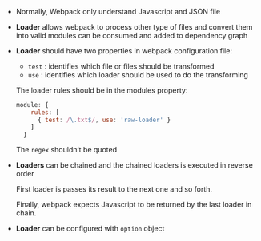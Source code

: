 - Normally, Webpack only understand Javascript and JSON file

- __Loader__ allows webpack to process other type of files and convert them into valid modules can be consumed and added to dependency graph

- __Loader__ should have two properties in webpack configuration file:

  - `test` : identifies which file or files should be transformed
  - `use` : identifies which loader should be used to do the transforming

  The loader rules should be in the modules property:

  ```js
  module: {
      rules: [
        { test: /\.txt$/, use: 'raw-loader' }
      ]
    }
  ```

  The `regex` shouldn’t be quoted

- __Loaders__ can be chained and the chained loaders is executed in reverse order

  First loader is passes its result to the next one and so forth.

  Finally, webpack expects Javascript to be returned by the last loader in chain.

- __Loader__ can be configured with `option` object
